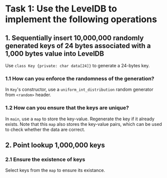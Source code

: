 # Task 1: Use the LevelDB to implement the following operations

## 1. Sequentially insert 10,000,000 randomly generated keys of 24 bytes associated with a 1,000 bytes value into LevelDB

Use `class Key {private: char data[24]}` to generate a 24-bytes key.

### 1.1 How can you enforce the randomness of the generation?

In `Key`'s constructor, use a `uniform_int_distribution` random generator from `<random>` header.

### 1.2 How can you ensure that the keys are unique?

In `main`, use a `map` to store the key-value.
Regenerate the key if it already exists.
Note that this `map` also stores the key-value pairs, which can be used to check whether the data are correct.

## 2. Point lookup 1,000,000 keys

### 2.1 Ensure the existence of keys

Select keys from the `map` to ensure its existance.